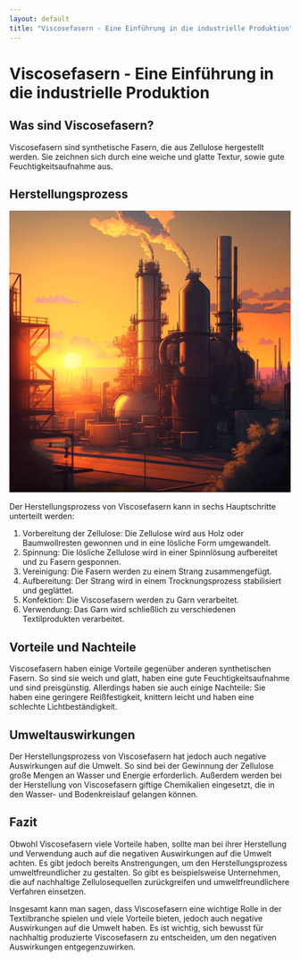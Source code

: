 ```yaml
---
layout: default
title: "Viscosefasern - Eine Einführung in die industrielle Produktion"
---
```

# Viscosefasern - Eine Einführung in die industrielle Produktion

## Was sind Viscosefasern?

Viscosefasern sind synthetische Fasern, die aus Zellulose hergestellt werden. Sie zeichnen sich durch eine weiche und glatte Textur, sowie gute Feuchtigkeitsaufnahme aus.

## Herstellungsprozess

![Chemische Industriaanlage](/assets/images/industrial_chemical_plant_in_the_summer_sunset.jpg "Chemische Industriaanlage")

Der Herstellungsprozess von Viscosefasern kann in sechs Hauptschritte unterteilt werden:

1. Vorbereitung der Zellulose: Die Zellulose wird aus Holz oder Baumwollresten gewonnen und in eine lösliche Form umgewandelt.
2. Spinnung: Die lösliche Zellulose wird in einer Spinnlösung aufbereitet und zu Fasern gesponnen.
3. Vereinigung: Die Fasern werden zu einem Strang zusammengefügt.
4. Aufbereitung: Der Strang wird in einem Trocknungsprozess stabilisiert und geglättet.
5. Konfektion: Die Viscosefasern werden zu Garn verarbeitet.
6. Verwendung: Das Garn wird schließlich zu verschiedenen Textilprodukten verarbeitet.


## Vorteile und Nachteile

Viscosefasern haben einige Vorteile gegenüber anderen synthetischen Fasern. So sind sie weich und glatt, haben eine gute Feuchtigkeitsaufnahme und sind preisgünstig. Allerdings haben sie auch einige Nachteile: Sie haben eine geringere Reißfestigkeit, knittern leicht und haben eine schlechte Lichtbeständigkeit.

## Umweltauswirkungen

Der Herstellungsprozess von Viscosefasern hat jedoch auch negative Auswirkungen auf die Umwelt. So sind bei der Gewinnung der Zellulose große Mengen an Wasser und Energie erforderlich. Außerdem werden bei der Herstellung von Viscosefasern giftige Chemikalien eingesetzt, die in den Wasser- und Bodenkreislauf gelangen können.

## Fazit

Obwohl Viscosefasern viele Vorteile haben, sollte man bei ihrer Herstellung und Verwendung auch auf die negativen Auswirkungen auf die Umwelt achten. Es gibt jedoch bereits Anstrengungen, um den Herstellungsprozess umweltfreundlicher zu gestalten. So gibt es beispielsweise Unternehmen, die auf nachhaltige Zellulosequellen zurückgreifen und umweltfreundlichere Verfahren einsetzen.

Insgesamt kann man sagen, dass Viscosefasern eine wichtige Rolle in der Textilbranche spielen und viele Vorteile bieten, jedoch auch negative Auswirkungen auf die Umwelt haben. Es ist wichtig, sich bewusst für nachhaltig produzierte Viscosefasern zu entscheiden, um den negativen Auswirkungen entgegenzuwirken.

